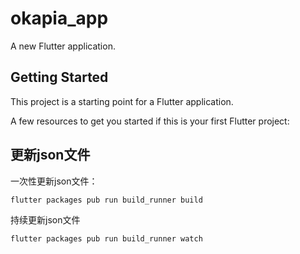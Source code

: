 # okapia_app

A new Flutter application.

## Getting Started

This project is a starting point for a Flutter application.

A few resources to get you started if this is your first Flutter project:


## 更新json文件

一次性更新json文件：

```shell
flutter packages pub run build_runner build
```

持续更新json文件

```shell
flutter packages pub run build_runner watch
```
